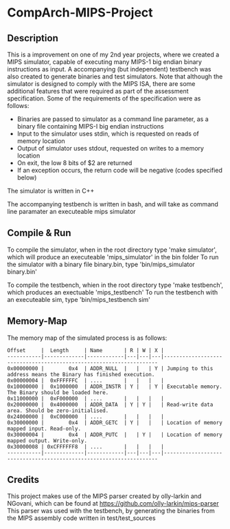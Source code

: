 # CompArch-MIPS-Project
Description
-----------
This is a improvement on one of my 2nd year projects, where we created a MIPS simulator, capable of executing many MIPS-1 big endian binary instructions as input. A accompanying (but independent) testbench was also created to generate binaries and test simulators.
Note that although the simulator is designed to comply with the MIPS ISA, there are some additional features that were required as part of the assessment specification.
Some of the requirements of the specification were as follows:
- Binaries are passed to simulator as a command line parameter, as a binary file containing MIPS-I big endian instructions
- Input to the simulator uses stdin, which is requested on reads of memory location
- Output of simulator uses stdout, requested on writes to a memory location
- On exit, the low 8 bits of $2 are returned
- If an exception occurs, the return code will be negative (codes specified below)

The simulator is written in C++

The accompanying testbench is written in bash, and will take as command line paramater an executeable mips simulator


Compile & Run
-------------
To compile the simulator, when in the root directory type 'make simulator', which will produce an executeable 'mips_simulator' in the bin folder
To run the simulator with a binary file binary.bin, type 'bin/mips_simulator binary.bin'

To compile the testbench, whien in the root directory type 'make testbench', which produces an exectuable 'mips_testbench'
To run the testbench with an executeable sim, type 'bin/mips_testbench sim'

Memory-Map
----------

The memory map of the simulated process is as follows:

```
Offset     |  Length     | Name       | R | W | X |
-----------|-------------|------------|---|---|---|--------------------------------------------------------------------
0x00000000 |        0x4  | ADDR_NULL  |   |   | Y | Jumping to this address means the Binary has finished execution.
0x00000004 |  0xFFFFFFC  | ....       |   |   |   |
0x10000000 |  0x1000000  | ADDR_INSTR | Y |   | Y | Executable memory. The Binary should be loaded here.
0x11000000 |  0xF000000  | ....       |   |   |   |
0x20000000 |  0x4000000  | ADDR_DATA  | Y | Y |   | Read-write data area. Should be zero-initialised.
0x24000000 |  0xC000000  | ....       |   |   |   |
0x30000000 |        0x4  | ADDR_GETC  | Y |   |   | Location of memory mapped input. Read-only.
0x30000004 |        0x4  | ADDR_PUTC  |   | Y |   | Location of memory mapped output. Write-only.
0x30000008 | 0xCFFFFFF8  | ....       |   |   |   |
-----------|-------------|------------|---|---|---|--------------------------------------------------------------------
```

Credits
-------
This project makes use of the MIPS parser created by olly-larkin and NGovani, which can be found at https://github.com/olly-larkin/mips-parser
This parser was used with the testbench, by generating the binaries from the MIPS assembly code written in test/test_sources
